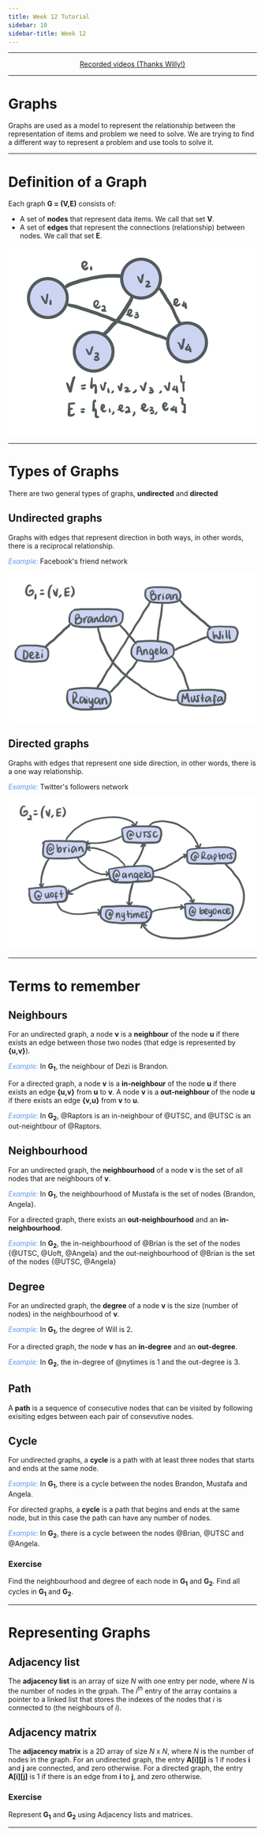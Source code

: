```yaml
---
title: Week 12 Tutorial
sidebar: 10
sidebar-title: Week 12
---
```



---


<p align="center"> <a href="https://youtu.be/isbd5BAG3_o"> Recorded videos (Thanks Willy!) </a> </p>

---

# Graphs

Graphs are used as a model to represent the relationship between the representation of items and problem we need to solve. We are trying to find a different way to represent a problem and use tools to solve it.

---

# Definition of a Graph

Each graph **G = (V,E)** consists of:

- A set of **nodes** that represent data items. We call that set **V**.
- A set of **edges** that represent the connections (relationship) between nodes. We call that set **E**.

![graph](graph.jpeg)

---

# Types of Graphs

There are two general types of graphs, **undirected** and **directed**

## Undirected graphs

Graphs with edges that represent direction in both ways, in other words, there is a reciprocal relationship.

<span style="color:cornflowerblue">_Example:_</span> Facebook's friend network

![undir](g1.jpeg)

## Directed graphs

Graphs with edges that represent one side direction, in other words, there is a one way relationship.

<span style="color:cornflowerblue">_Example:_</span> Twitter's followers network

![dir](g2.jpeg)

---

# Terms to remember

## Neighbours

For an undirected graph, a node **v** is a **neighbour** of the node **u** if there exists an edge between those two nodes (that edge is represented by **{u,v}**). 

<span style="color:cornflowerblue">_Example:_</span> In **G<sub>1</sub>**, the neighbour of Dezi is Brandon.

For a directed graph, a node **v** is a **in-neighbour** of the node **u** if there exists an edge **{u,v}** from **u** to **v**. A node **v** is a **out-neighbour** of the node **u** if there exists an edge **{v,u}** from **v** to **u**. 

<span style="color:cornflowerblue">_Example:_</span> In **G<sub>2</sub>**, @Raptors is an in-neighbour of @UTSC, and @UTSC is an out-neightbour of @Raptors.

## Neighbourhood

For an undirected graph, the **neighbourhood** of a node **v** is the set of all nodes that are neighbours of **v**.

<span style="color:cornflowerblue">_Example:_</span> In **G<sub>1</sub>**, the neighbourhood of Mustafa is the set of nodes {Brandon, Angela}.

For a directed graph, there exists an **out-neighbourhood** and an **in-neighbourhood**.

<span style="color:cornflowerblue">_Example:_</span> In **G<sub>2</sub>**, the in-neighbourhood of @Brian is the set of the nodes {@UTSC, @Uoft, @Angela} and the out-neighbourhood of @Brian is the set of the nodes {@UTSC, @Angela}

## Degree

For an undirected graph, the **degree** of a node **v** is the size (number of nodes) in the neighbourhood of **v**.

<span style="color:cornflowerblue">_Example:_</span> In **G<sub>1</sub>**, the degree of Will is 2.

For a directed graph, the node **v** has an **in-degree** and an **out-degree**.

<span style="color:cornflowerblue">_Example:_</span> In **G<sub>2</sub>**, the in-degree of @nytimes is 1 and the out-degree is 3.

## Path

A **path** is a sequence of consecutive nodes that can be visited by following exisiting edges between each pair of consevutive nodes.

## Cycle

For undirected graphs, a **cycle** is a path with at least three nodes that starts and ends at the same node.

<span style="color:cornflowerblue">_Example:_</span> In **G<sub>1</sub>**, there is a cycle between the nodes Brandon, Mustafa and Angela.

For directed graphs, a **cycle** is a path that begins and ends at the same node, but in this case the path can have any number of nodes.

<span style="color:cornflowerblue">_Example:_</span> In **G<sub>2</sub>**, there is a cycle between the nodes @Brian, @UTSC and @Angela.

### Exercise

Find the neighbourhood and degree of each node in **G<sub>1</sub>** and **G<sub>2</sub>**. Find all cycles in **G<sub>1</sub>** and **G<sub>2</sub>**.

---

# Representing Graphs

## Adjacency list

The **adjacency list** is an array of size _N_ with one entry per node, where _N_ is the number of nodes in the grpah. The _i<sup>th</sup>_ entry of the array contains a pointer to a linked list that stores the indexes of the nodes that _i_ is connected to (the neighbours of _i_).

## Adjacency matrix

The **adjacency matrix** is a 2D array of size _N_ x _N_, where _N_ is the number of nodes in the graph. For an undirected graph, the entry **A[i][j]** is 1 if nodes **i** and **j** are connected, and zero otherwise. For a directed graph, the entry **A[i][j]** is 1 if there is an edge from **i** to **j**, and zero otherwise.

### Exercise

Represent **G<sub>1</sub>** and **G<sub>2</sub>** using Adjacency lists and matrices.

---
